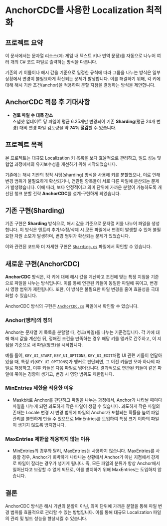 # AnchorCDC를 사용한 Localization 최적화

## 프로젝트 요약

이 문서에서는 문자열 리소스(예: 게임 내 텍스트 키나 번역 문장)를 자동으로 나누어 여러 개의 C# 코드 파일로 출력하는 방식을 다룹니다.

기존의 키 이름이나 해시 값을 기준으로 일정한 규칙에 따라 그룹을 나누는 방식은 일부 상황에서 변경이 불필요하게 확산되는 문제가 발생합니다. 이를 해결하기 위해, 각 키에 대해 해시 기반 조건(anchor)을 적용하여 분할 지점을 결정하는 방식을 제안합니다.

## AnchorCDC 적용 후 기대사항

- **검토 파일 수 대폭 감소**  
  스냅샷 업데이트 당 파일이 평균 6.25개만 변경되어 기존 **Sharding**(평균 24개 변경) 대비 변경 파일 검토량을 약 **74% 절감**할 수 있습니다.

## 프로젝트 목적

본 프로젝트는 대규모 Localization 키 목록을 보다 효율적으로 관리하고, 빌드 성능 및 협업 과정에서의 유지보수성을 개선하기 위해 시작되었습니다.

기존에는 해시 기반의 정적 샤딩(sharding) 방식을 사용해 키를 분할했으나, 이로 인해 변경 범위가 불필요하게 확산되거나, 연관된 항목들이 서로 다른 파일에 분산되는 문제가 발생했습니다. 이에 따라, 보다 안정적이고 의미 단위에 가까운 분할이 가능하도록 개선된 청크 분할 전략 **AnchorCDC**를 설계·구현하게 되었습니다.

## 기존 구현(Sharding)

기존 구현은 **Sharding** 방식으로, 해시 값을 기준으로 문자열 키를 나누어 파일을 생성합니다. 이 방식은 엔트리 추가/수정/삭제 시 모든 파일에서 변경이 발생할 수 있어 불필요한 자원 소모가 발생하며, 변경 범위가 확산되는 문제가 있었습니다.  

이와 관련된 코드와 더 자세한 구현은 [`Sharding.cs`](./Sharding.cs) 파일에서 확인할 수 있습니다.

## 새로운 구현(AnchorCDC)

**AnchorCDC** 방식은, 각 키에 대해 해시 값을 계산하고 조건에 맞는 특정 지점을 기준으로 파일을 나누는 방식입니다. 이를 통해 연관된 키들이 동일한 파일에 묶이고, 변경 시 영향 범위가 제한됩니다. 또한, 이 방식은 불필요한 파일 변경을 줄여 효율성을 극대화할 수 있습니다.

AnchorCDC 방식의 구현은 [`AnchorCDC.cs`](./AnchorCDC.cs) 파일에서 확인할 수 있습니다.

### Anchor(앵커)의 정의

Anchor는 문자열 키 목록을 분할할 때, 청크(파일)를 나누는 기준점입니다. 각 키에 대해 해시 값을 계산한 뒤, 정해진 조건을 만족하는 경우 해당 키를 앵커로 간주하고, 이 지점을 기준으로 새 파일(청크)을 시작합니다.

예를 들어, `KEY_UI_START`, `KEY_UI_OPTIONS`, `KEY_UI_EXIT`처럼 UI 관련 키들이 연달아 있을 때, 특정 키(`KEY_UI_OPTIONS`)가 앵커로 판단되면, 그 이전 키들만 모아 하나의 파일로 저장하고, 이후 키들은 다음 파일로 넘어갑니다. 결과적으로 연관된 키들이 같은 파일에 묶이는 경향이 생기고, 변경 시 영향 범위도 제한됩니다.

### MinEntries 제한을 적용한 이유

- Maskbit로 Anchor를 판단하고 파일을 나누는 과정에서, Anchor가 나타날 때마다 파일을 나누게 되면 과도하게 작은 파일이 생길 수 있습니다. 과도하게 작은 파일의 존재는 Locale 변경 시 변경 범위에 파일의 Anchor가 포함되는 확률을 높여 파일 관리를 불편하게 만들 수 있으므로 MinEntries를 도입하여 특정 크기 이하의 파일이 생기지 않도록 방지합니다.

### MaxEntries 제한을 적용하지 않는 이유

- MinEntries의 경우와 달리, MaxEntries는 사용하지 않습니다. MaxEntries를 사용할 경우, Anchor가 희박하게 나타나는 상황에서 Anchor가 아닌 지점에서 강제로 파일이 잘리는 경우가 생기게 됩니다. 즉, 모든 파일의 분류가 항상 Anchor에서 일어난다고 보장할 수 없게 되므로, 이를 방지하기 위해 MaxEntries는 도입하지 않습니다.

## 결론

AnchorCDC 방식은 해시 기반의 분할이 아닌, 의미 단위에 가까운 분할을 통해 파일 변경 범위를 효율적으로 관리할 수 있는 방법입니다. 이를 통해 대규모 Localization 파일의 관리 및 빌드 성능을 향상시킬 수 있습니다.
